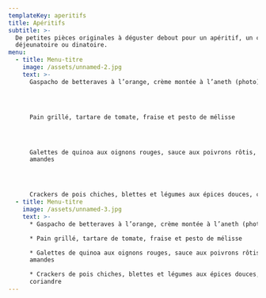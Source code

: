 ```yaml
---
templateKey: aperitifs
title: Apéritifs
subtitle: >-
  De petites pièces originales à déguster debout pour un apéritif, un cocktail
  déjeunatoire ou dinatoire.
menu:
  - title: Menu-titre
    image: /assets/unnamed-2.jpg
    text: >-
      Gaspacho de betteraves à l’orange, crème montée à l’aneth (photo)  




      Pain grillé, tartare de tomate, fraise et pesto de mélisse  




      Galettes de quinoa aux oignons rouges, sauce aux poivrons rôtis,
      amandes     




      Crackers de pois chiches, blettes et légumes aux épices douces, coriandre
  - title: Menu-titre
    image: /assets/unnamed-3.jpg
    text: >-
      * Gaspacho de betteraves à l’orange, crème montée à l’aneth (photo)  

      * Pain grillé, tartare de tomate, fraise et pesto de mélisse  

      * Galettes de quinoa aux oignons rouges, sauce aux poivrons rôtis,
      amandes     

      * Crackers de pois chiches, blettes et légumes aux épices douces,
      coriandre
---
```


